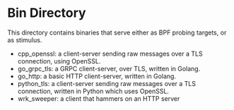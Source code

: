 # Bin Directory

This directory contains binaries that serve either as BPF probing targets, or as stimulus.
 - cpp_openssl: a client-server sending raw messages over a TLS connection, using OpenSSL.
 - go_grpc_tls: a GRPC client-server, over TLS, written in Golang.
 - go_http: a basic HTTP client-server, written in Golang.
 - python_tls: a client-server sending raw messages over a TLS connection, written in Python which uses OpenSSL.
 - wrk_sweeper: a client that hammers on an HTTP server

